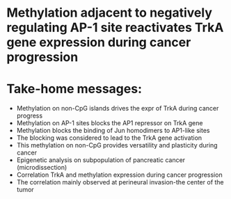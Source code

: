 # Methylation adjacent to negatively regulating AP-1 site reactivates TrkA gene expression during cancer progression

# Take-home messages:

* Methylation on non-CpG islands drives the expr of TrkA during cancer progress
* Methylation on AP-1 sites blocks the AP1 repressor on TrkA gene
* Methylation blocks the binding of Jun homodimers to AP1-like sites
* The blocking was considered to lead to the TrkA gene activation
* This methylation on non-CpG provides versatility and plasticity during cancer
* Epigenetic analysis on subpopulation of pancreatic cancer (microdissection)
* Correlation TrkA and methylation expression during cancer progression 
* The correlation mainly observed at perineural invasion-the center of the tumor
